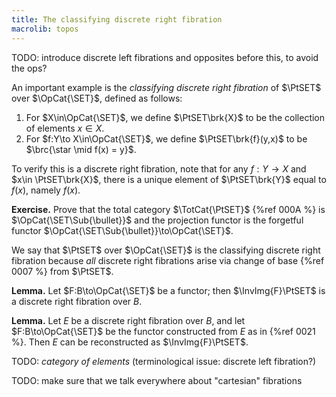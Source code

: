 ```yaml
---
title: The classifying discrete right fibration
macrolib: topos
---
```


TODO: introduce discrete left fibrations and opposites before this, to avoid the ops?

An important example is the *classifying discrete right fibration* of $\PtSET$ over
$\OpCat{\SET}$, defined as follows:

1. For $X\in\OpCat{\SET}$, we define $\PtSET\brk{X}$ to be the collection of elements $x\in X$.
2. For $f:Y\to X\in\OpCat{\SET}$, we define $\PtSET\brk{f}(y,x)$ to be $\brc{\star \mid f(x) = y}$.

To verify this is a discrete right fibration, note that for any $f:Y\to X$ and $x\in
\PtSET\brk{X}$, there is a unique element of $\PtSET\brk{Y}$ equal to $f(x)$, namely $f(x)$.

**Exercise.** Prove that the total category $\TotCat{\PtSET}$ {%ref 000A %} is
$\OpCat{\SET\Sub{\bullet}}$ and the projection functor is the forgetful functor
$\OpCat{\SET\Sub{\bullet}}\to\OpCat{\SET}$.

We say that $\PtSET$ over $\OpCat{\SET}$ is the classifying discrete right fibration
because *all* discrete right fibrations arise via change of base {%ref 0007 %} from
$\PtSET$.

**Lemma.** Let $F:B\to\OpCat{\SET}$ be a functor; then $\InvImg{F}\PtSET$ is a
discrete right fibration over $B$.

**Lemma.** Let $E$ be a discrete right fibration over $B$, and let
$F:B\to\OpCat{\SET}$ be the functor constructed from $E$ as in {%ref 0021 %}. Then
$E$ can be reconstructed as $\InvImg{F}\PtSET$.

TODO: *category of elements* (terminological issue: discrete left fibration?)

TODO: make sure that we talk everywhere about "cartesian" fibrations
